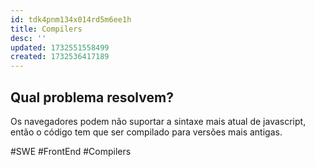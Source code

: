 ```yaml
---
id: tdk4pnm134x014rd5m6ee1h
title: Compilers
desc: ''
updated: 1732551558499
created: 1732536417189
---
```


## Qual problema resolvem?

Os navegadores podem não suportar a sintaxe mais atual de javascript, então o código tem que ser compilado para versões mais antigas.

#SWE #FrontEnd #Compilers

